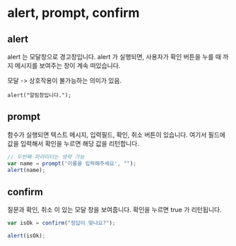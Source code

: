 # alert, prompt, confirm

## alert

alert 는 모달창으로 경고창입니다. alert 가 실행되면, 사용자가 확인 버튼을 누를 때 까지 메시지를 보여주는 창이 계속 떠있습니다.

모달 -> 상호작용이 불가능하는 의미가 있음.

```
alert("알림창입니다.");
```

## prompt

함수가 실행되면 텍스트 메시지, 입력필드, 확인, 취소 버튼이 있습니다. 여기서 필드에 값을 입력해서 확인을 누르면 해당 값을 리턴합니다.

```js
// 두번째 파라미터는 생략 가능
var name = prompt('이름을 입력해주세요', "");
alert(name);
```

## confirm

질문과 확인, 취소 이 있는 모달 창을 보여줍니다. 확인을 누르면 true 가 리턴됩니다.

```js
var isOk = confirm("정답이 맞나요?");

alert(isOk);
```